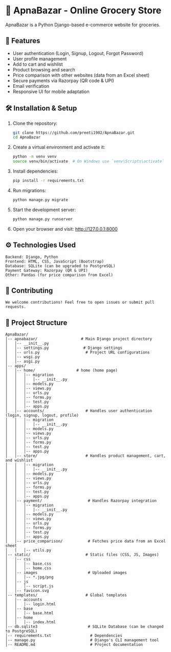 # 🛒 ApnaBazar - Online Grocery Store

ApnaBazar is a Python Django-based e-commerce website for groceries. 

## 🚀 Features
- User authentication (Login, Signup, Logout, Forgot Password)
- User profile management
- Add to cart and wishlist
- Product browsing and search
- Price comparison with other websites (data from an Excel sheet)
- Secure payments via Razorpay (QR code & UPI)
- Email verification
- Responsive UI for mobile adaptation


## 🛠️ Installation & Setup

1. Clone the repository:
   ```bash
   git clone https://github.com/preeti1902/ApnaBazar.git
   cd ApnaBazar
2. Create a virtual environment and activate it:
    ```bash
    python -m venv venv
    source venv/bin/activate  # On Windows use `venv\Scripts\activate`
3. Install dependencies:
    ```bash
    pip install -r requirements.txt
4. Run migrations:
    ```bash
    python manage.py migrate
5. Start the development server:
    ```bash
    python manage.py runserver
6. Open your browser and visit: http://127.0.0.1:8000

## ⚙️ Technologies Used
    Backend: Django, Python
    Frontend: HTML, CSS, JavaScript (Bootstrap)
    Database: SQLite (can be upgraded to PostgreSQL)
    Payment Gateway: Razorpay (QR & UPI)
    Other: Pandas (for price comparison from Excel)

## 🤝 Contributing
    We welcome contributions! Feel free to open issues or submit pull requests.

## 📁 Project Structure

```text 
ApnaBazar/
│-- apnabazar/                   # Main Django project directory
│   │-- __init__.py
│   │-- settings.py               # Django settings
│   │-- urls.py                    # Project URL configurations
│   │-- wsgi.py
│   │-- asgi.py
│-- apps/
│   │-- home/                  # home (home page)
│   │   │-- migration
│   │   │   │-- __init__.py
│   │   │-- models.py
│   │   │-- views.py
│   │   │-- urls.py
│   │   │-- forms.py
│   │   │-- test.py
│   │   │-- apps.py
│   │-- accounts/                  # Handles user authentication (login, signup, logout, profile)
│   │   │-- migration
│   │   │   │-- __init__.py
│   │   │-- models.py
│   │   │-- views.py
│   │   │-- urls.py
│   │   │-- forms.py
│   │   │-- test.py
│   │   │-- apps.py
│   │-- store/                     # Handles product management, cart, and wishlist
│   │   │-- migration
│   │   │   │-- __init__.py
│   │   │-- models.py
│   │   │-- views.py
│   │   │-- urls.py
│   │   │-- forms.py
│   │   │-- test.py
│   │   │-- apps.py
│   │-- payment/                    # Handles Razorpay integration
│   │   │-- migration
│   │   │   │-- __init__.py
│   │   │-- models.py
│   │   │-- views.py
│   │   │-- urls.py
│   │   │-- forms.py
│   │   │-- test.py
│   │   │-- apps.py
│   │-- price_comparison/           # Fetches price data from an Excel sheet
│   │   │-- utils.py
│-- static/                        # Static files (CSS, JS, Images)
│   │-- css
│   │   │-- base.css
│   │   │-- home.css
│   │-- images                      # Uploaded images
│   │   │-- *.jpg/png
│   │-- js
│   │   │-- script.js
│   │-- favicon.svg
│-- templates/                     # Global templates                       
│   │-- accounts
│   │   │-- login.html
│   │-- base
│   │   │-- base.html
│   │-- home
│   │   │-- index.html
│-- db.sqlite3                      # SQLite Database (can be changed to PostgreSQL)
│-- requirements.txt                 # Dependencies
│-- manage.py                        # Django's CLI management tool
│-- README.md                        # Project documentation

```